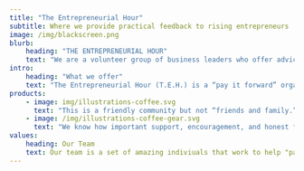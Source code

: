 ```yaml
---
title: "The Entrepreneurial Hour"
subtitle: Where we provide practical feedback to rising entrepreneurs 
image: /img/blackscreen.png
blurb:
    heading: "THE ENTREPRENEURIAL HOUR"
    text: "We are a volunteer group of business leaders who offer advice to entrepreneurs. We expect absolutely nothing in return."
intro:
    heading: "What we offer"
    text: "The Entrepreneurial Hour (T.E.H.) is a “pay it forward” organization focused on helping entrepreneurs and startups succeed. The Entrepreneurial Hour holds weekly meetings where one founder/startup presents to a group of seasoned business leaders who offer friendly but candid advice. We offer practical feedback and a safe place to practice your pitch for a friendly community, present your company, build awareness, think through a challenge you’re facing, and be able to a get fresh perspective on an issue."
products:
    - image: img/illustrations-coffee.svg
      text: "This is a friendly community but not “friends and family.” Friends and family are very supportive and necessary to success and we give thanks for that. But they are not always objective or candid. We tell you what your family and friends won’t. This is tough love for the entrepreneur. We ask many questions of clarification and rigorously assess your ideas and marketability and the value of your opportunity or at least as much as time permits."
    - image: /img/illustrations-coffee-gear.svg
      text: "We know how important support, encouragement, and honest feedback are, because many of us have been in your shoes. We want to pay it forward. So we give an hour of our time every week to help entrepreneurs like you. Some advice will resonate, and some won’t. You might even hear conflicting advice! Simply take what you like and leave the rest. We only ask you to have an open mind and take notes."
values:
    heading: Our Team
    text: Our team is a set of amazing indiviuals that work to help "pay-it-forward". We make sure you get the feedback you need to be sucessful. 
---
```


